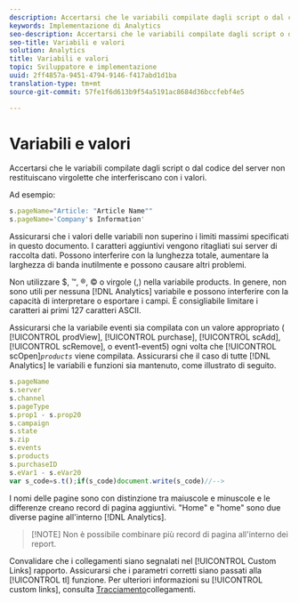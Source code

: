 ```yaml
---
description: Accertarsi che le variabili compilate dagli script o dal codice del server non restituiscano virgolette che interferiscano con i valori.
keywords: Implementazione di Analytics
seo-description: Accertarsi che le variabili compilate dagli script o dal codice del server non restituiscano virgolette che interferiscano con i valori.
seo-title: Variabili e valori
solution: Analytics
title: Variabili e valori
topic: Sviluppatore e implementazione
uuid: 2ff4857a-9451-4794-9146-f417abd1d1ba
translation-type: tm+mt
source-git-commit: 57fe1f6d613b9f54a5191ac8684d36bccfebf4e5

---
```



# Variabili e valori

Accertarsi che le variabili compilate dagli script o dal codice del server non restituiscano virgolette che interferiscano con i valori.

Ad esempio:

```js
s.pageName="Article: "Article Name"" 
s.pageName='Company's Information' 
```

Assicurarsi che i valori delle variabili non superino i limiti massimi specificati in questo documento. I caratteri aggiuntivi vengono ritagliati sui server di raccolta dati. Possono interferire con la lunghezza totale, aumentare la larghezza di banda inutilmente e possono causare altri problemi.

Non utilizzare $, ™, ®, © o virgole (,) nella variabile products. In genere, non sono utili per nessuna [!DNL Analytics] variabile e possono interferire con la capacità di interpretare o esportare i campi. È consigliabile limitare i caratteri ai primi 127 caratteri ASCII.

Assicurarsi che la variabile eventi sia compilata con un valore appropriato ( [!UICONTROL prodView], [!UICONTROL purchase], [!UICONTROL scAdd], [!UICONTROL scRemove], o event1-event5) ogni volta che [!UICONTROL scOpen]*`products`* viene compilata. Assicurarsi che il caso di tutte [!DNL Analytics] le variabili e funzioni sia mantenuto, come illustrato di seguito.

```js
s.pageName 
s.server 
s.channel 
s.pageType 
s.prop1 - s.prop20 
s.campaign 
s.state 
s.zip 
s.events 
s.products 
s.purchaseID 
s.eVar1 - s.eVar20 
var s_code=s.t();if(s_code)document.write(s_code)//--> 
```

I nomi delle pagine sono con distinzione tra maiuscole e minuscole e le differenze creano record di pagina aggiuntivi. "Home" e "home" sono due diverse pagine all'interno [!DNL Analytics].

> [!NOTE] Non è possibile combinare più record di pagina all'interno dei report.

Convalidare che i collegamenti siano segnalati nel [!UICONTROL Custom Links] rapporto. Assicurarsi che i parametri corretti siano passati alla [!UICONTROL tl] funzione. Per ulteriori informazioni su [!UICONTROL custom links], consulta [Tracciamento](/help/implement/js-implementation/function-tl.md)collegamenti.
